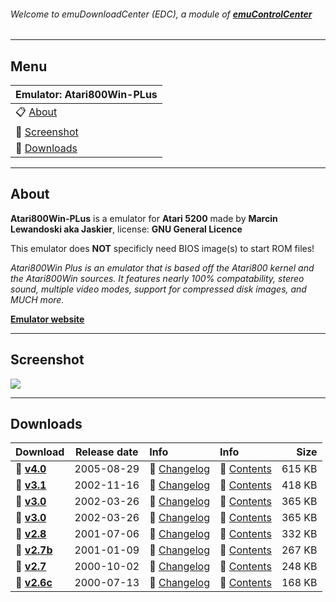 ###### Welcome to emuDownloadCenter (EDC), a module of [**emuControlCenter**](https://github.com/PhoenixInteractiveNL/emuControlCenter/wiki/)
***
## Menu
| **Emulator: Atari800Win-PLus** |
|:---------|
| :clipboard: [About](#about) |
| :sunrise: [Screenshot](#screenshot) |
| :floppy_disk: [Downloads](#downloads) |
***
## About
**Atari800Win-PLus** is a emulator for **Atari 5200** made by **Marcin Lewandoski aka Jaskier**, license: **GNU General Licence**

This emulator does **NOT** specificly need BIOS image(s) to start ROM files!

_Atari800Win Plus is an emulator that is based off the Atari800 kernel and the Atari800Win sources. It features nearly 100% compatability, stereo sound, multiple video modes, support for compressed disk images, and MUCH more._

[**Emulator website**](http://atariarea.krap.pl/PLus/index_us.htm)
***
## Screenshot
![](https://raw.githubusercontent.com/PhoenixInteractiveNL/emuDownloadCenter/master/hooks/atari800winplus/screen.jpg)
***
## Downloads
| Download | Release date  | Info       | Info       | Size       |
|:---------|:-------------:|:-----------|:-----------|-----------:|
| :floppy_disk: [**v4.0**](https://github.com/PhoenixInteractiveNL/edc-repo0001/raw/master/atari800winplus/4.0.7z) | 2005-08-29 | :page_facing_up: [Changelog](https://github.com/PhoenixInteractiveNL/edc-repo0001/blob/master/atari800winplus/4.0_changelog.txt) | :mag_right: [Contents](https://github.com/PhoenixInteractiveNL/edc-repo0001/blob/master/atari800winplus/4.0_contents.txt) | 615 KB |
| :floppy_disk: [**v3.1**](https://github.com/PhoenixInteractiveNL/edc-repo0001/raw/master/atari800winplus/3.1.7z) | 2002-11-16 | :page_facing_up: [Changelog](https://github.com/PhoenixInteractiveNL/edc-repo0001/blob/master/atari800winplus/3.1_changelog.txt) | :mag_right: [Contents](https://github.com/PhoenixInteractiveNL/edc-repo0001/blob/master/atari800winplus/3.1_contents.txt) | 418 KB |
| :floppy_disk: [**v3.0**](https://github.com/PhoenixInteractiveNL/edc-repo0001/raw/master/atari800winplus/3.0.7z) | 2002-03-26 | :page_facing_up: [Changelog](https://github.com/PhoenixInteractiveNL/edc-repo0001/blob/master/atari800winplus/3.0_changelog.txt) | :mag_right: [Contents](https://github.com/PhoenixInteractiveNL/edc-repo0001/blob/master/atari800winplus/3.0_contents.txt) | 365 KB |
| :floppy_disk: [**v3.0**](https://github.com/PhoenixInteractiveNL/edc-repo0001/raw/master/atari800winplus/3.0.7z) | 2002-03-26 | :page_facing_up: [Changelog](https://github.com/PhoenixInteractiveNL/edc-repo0001/blob/master/atari800winplus/3.0_changelog.txt) | :mag_right: [Contents](https://github.com/PhoenixInteractiveNL/edc-repo0001/blob/master/atari800winplus/3.0_contents.txt) | 365 KB |
| :floppy_disk: [**v2.8**](https://github.com/PhoenixInteractiveNL/edc-repo0001/raw/master/atari800winplus/2.8.7z) | 2001-07-06 | :page_facing_up: [Changelog](https://github.com/PhoenixInteractiveNL/edc-repo0001/blob/master/atari800winplus/2.8_changelog.txt) | :mag_right: [Contents](https://github.com/PhoenixInteractiveNL/edc-repo0001/blob/master/atari800winplus/2.8_contents.txt) | 332 KB |
| :floppy_disk: [**v2.7b**](https://github.com/PhoenixInteractiveNL/edc-repo0001/raw/master/atari800winplus/2.7b.7z) | 2001-01-09 | :page_facing_up: [Changelog](https://github.com/PhoenixInteractiveNL/edc-repo0001/blob/master/atari800winplus/2.7b_changelog.txt) | :mag_right: [Contents](https://github.com/PhoenixInteractiveNL/edc-repo0001/blob/master/atari800winplus/2.7b_contents.txt) | 267 KB |
| :floppy_disk: [**v2.7**](https://github.com/PhoenixInteractiveNL/edc-repo0001/raw/master/atari800winplus/2.7.7z) | 2000-10-02 | :page_facing_up: [Changelog](https://github.com/PhoenixInteractiveNL/edc-repo0001/blob/master/atari800winplus/2.7_changelog.txt) | :mag_right: [Contents](https://github.com/PhoenixInteractiveNL/edc-repo0001/blob/master/atari800winplus/2.7_contents.txt) | 248 KB |
| :floppy_disk: [**v2.6c**](https://github.com/PhoenixInteractiveNL/edc-repo0001/raw/master/atari800winplus/2.6c.7z) | 2000-07-13 | :page_facing_up: [Changelog](https://github.com/PhoenixInteractiveNL/edc-repo0001/blob/master/atari800winplus/2.6c_changelog.txt) | :mag_right: [Contents](https://github.com/PhoenixInteractiveNL/edc-repo0001/blob/master/atari800winplus/2.6c_contents.txt) | 168 KB |
